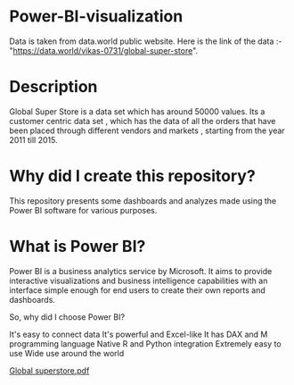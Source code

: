 # Power-BI-visualization
Data is taken from data.world public website. Here is the link of the data :- "https://data.world/vikas-0731/global-super-store".

# Description
Global Super Store is a data set which has around 50000 values. Its a customer centric data set , which has the data of all the orders that have been placed through different vendors and markets , starting from the year 2011 till 2015.

# Why did I create this repository?
This repository presents some dashboards and analyzes made using the Power BI software for various purposes.

# What is Power BI?
Power BI is a business analytics service by Microsoft. It aims to provide interactive visualizations and business intelligence capabilities with an interface simple enough for end users to create their own reports and dashboards.

So, why did I choose Power BI?

It's easy to connect data
It's powerful and Excel-like
It has DAX and M programming language
Native R and Python integration
Extremely easy to use
Wide use around the world

[Global superstore.pdf](https://github.com/dimpy767/Power-BI-visualization/files/9473713/Global.superstore.pdf)
